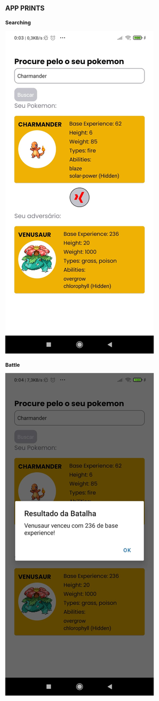 ## APP PRINTS

### Searching
![](https://raw.githubusercontent.com/MattSilverio/search-and-battle-pokemon-rn/main/screenshots/print2.jpg)

### Battle
![](https://raw.githubusercontent.com/MattSilverio/search-and-battle-pokemon-rn/main/screenshots/print1.jpg)
